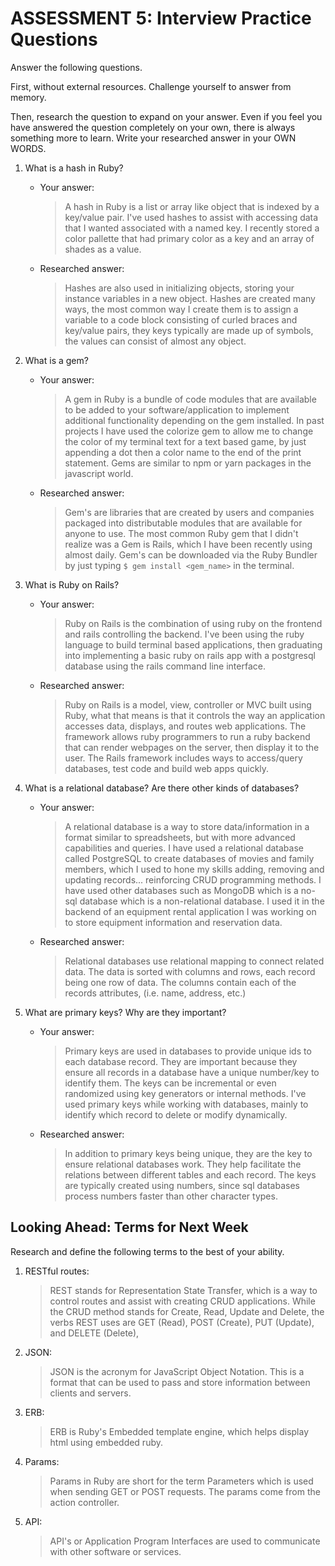 # ASSESSMENT 5: Interview Practice Questions

Answer the following questions.

First, without external resources. Challenge yourself to answer from memory.

Then, research the question to expand on your answer. Even if you feel you have answered the question completely on your own, there is always something more to learn. Write your researched answer in your OWN WORDS.

1. What is a hash in Ruby?
    - Your answer:
      > A hash in Ruby is a list or array like object that is indexed by a key/value pair. I've used hashes to assist with accessing data that I wanted associated with a named key. I recently stored a color pallette that had primary color as a key and an array of shades as a value.

    - Researched answer:
      > Hashes are also used in initializing objects, storing your instance variables in a new object. Hashes are created many ways, the most common way I create them is to assign a variable to a code block consisting of curled braces and key/value pairs, they keys typically are made up of symbols, the values can consist of almost any object.

2. What is a gem?
    - Your answer:
      > A gem in Ruby is a bundle of code modules that are available to be added to your software/application to implement additional functionality depending on the gem installed. In past projects I have used the colorize gem to allow me to change the color of my terminal text for a text based game, by just appending a dot then a color name to the end of the print statement. Gems are similar to npm or yarn packages in the javascript world.

    - Researched answer:
      > Gem's are libraries that are created by users and companies packaged into distributable modules that are available for anyone to use. The most common Ruby gem that I didn't realize was a Gem is Rails, which I have been recently using almost daily. Gem's can be downloaded via the Ruby Bundler by just typing ``` $ gem install <gem_name> ``` in the terminal.

3. What is Ruby on Rails?
    - Your answer:
      > Ruby on Rails is the combination of using ruby on the frontend and rails controlling the backend. I've been using the ruby language to build terminal based applications, then graduating into implementing a basic ruby on rails app with a postgresql database using the rails command line interface.

    - Researched answer:
      > Ruby on Rails is a model, view, controller or MVC built using Ruby, what that means is that it controls the way an application accesses data, displays, and routes web applications. The framework allows ruby programmers to run a ruby backend that can render webpages on the server, then display it to the user. The Rails framework includes ways to access/query databases, test code and build web apps quickly.

4. What is a relational database? Are there other kinds of databases?
    - Your answer:
      > A relational database is a way to store data/information in a format similar to spreadsheets, but with more advanced capabilities and queries. I have used a relational database called PostgreSQL to create databases of movies and family members, which I used to hone my skills adding, removing and updating records... reinforcing CRUD programming methods.
      I have used other databases such as MongoDB which is a no-sql database which is a non-relational database. I used it in the backend of an equipment rental application I was working on to store equipment information and reservation data.

    - Researched answer:
      > Relational databases use relational mapping to connect related data. The data is sorted with columns and rows, each record being one row of data. The columns contain each of the records attributes, (i.e. name, address, etc.)

5. What are primary keys? Why are they important?
    - Your answer:
      > Primary keys are used in databases to provide unique ids to each database record. They are important because they ensure all records in a database have a unique number/key to identify them. The keys can be incremental or even randomized using key generators or internal methods. I've used primary keys while working with databases, mainly to identify which record to delete or modify dynamically.

    - Researched answer:
      > In addition to primary keys being unique, they are the key to ensure relational databases work. They help facilitate the relations between different tables and each record. The keys are typically created using numbers, since sql databases process numbers faster than other character types.

## Looking Ahead: Terms for Next Week

Research and define the following terms to the best of your ability.

1. RESTful routes:
    > REST stands for Representation State Transfer, which is a way to control routes and assist with creating CRUD applications. While the CRUD method stands for Create, Read, Update and Delete, the verbs REST uses are GET (Read), POST (Create), PUT (Update), and DELETE (Delete),

2. JSON:
    > JSON is the acronym for JavaScript Object Notation. This is a format that can be used to pass and store information between clients and servers.

3. ERB:
    > ERB is Ruby's Embedded template engine, which helps display html using embedded ruby.

4. Params:
    > Params in Ruby are short for the term Parameters which is used when sending GET or POST requests. The params come from the action controller.

5. API:
    > API's or Application Program Interfaces are used to communicate with other software or services.  
